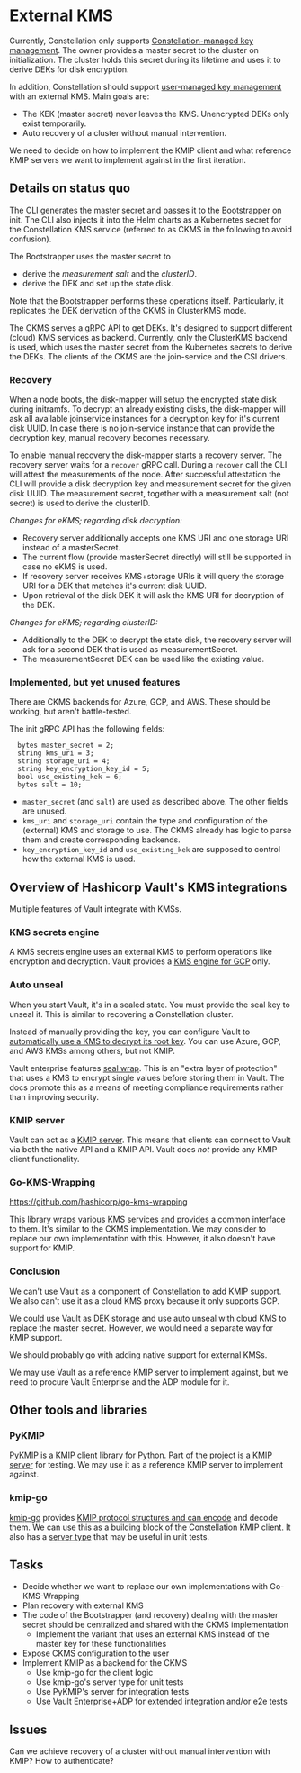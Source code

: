 # External KMS

Currently, Constellation only supports [Constellation-managed key management](https://docs.edgeless.systems/constellation/2.0/architecture/keys#constellation-managed-key-management).
The owner provides a master secret to the cluster on initialization.
The cluster holds this secret during its lifetime and uses it to derive DEKs for disk encryption.

In addition, Constellation should support [user-managed key management](https://docs.edgeless.systems/constellation/2.0/architecture/keys#user-managed-key-management) with an external KMS.
Main goals are:

* The KEK (master secret) never leaves the KMS. Unencrypted DEKs only exist temporarily.
* Auto recovery of a cluster without manual intervention.

We need to decide on how to implement the KMIP client and what reference KMIP servers we want to implement against in the first iteration.

## Details on status quo

The CLI generates the master secret and passes it to the Bootstrapper on init.
The CLI also injects it into the Helm charts as a Kubernetes secret for the Constellation KMS service (referred to as CKMS in the following to avoid confusion).

The Bootstrapper uses the master secret to

* derive the *measurement salt* and the *clusterID*.
* derive the DEK and set up the state disk.

Note that the Bootstrapper performs these operations itself.
Particularly, it replicates the DEK derivation of the CKMS in ClusterKMS mode.

The CKMS serves a gRPC API to get DEKs.
It's designed to support different (cloud) KMS services as backend.
Currently, only the ClusterKMS backend is used, which uses the master secret from the Kubernetes secrets to derive the DEKs.
The clients of the CKMS are the join-service and the CSI drivers.

### Recovery

When a node boots, the disk-mapper will setup the encrypted state disk during initramfs.
To decrypt an already existing disks, the disk-mapper will ask all available joinservice instances for a decryption key for it's current disk UUID.
In case there is no join-service instance that can provide the decryption key, manual recovery becomes necessary.

To enable manual recovery the disk-mapper starts a recovery server.
The recovery server waits for a `recover` gRPC call.
During a `recover` call the CLI will attest the measurements of the node.
After successful attestation the CLI will provide a disk decryption key and measurement secret for the given disk UUID.
The measurement secret, together with a measurement salt (not secret) is used to derive the clusterID.

*Changes for eKMS; regarding disk decryption:*
* Recovery server additionally accepts one KMS URI and one storage URI instead of a masterSecret.
* The current flow (provide masterSecret directly) will still be supported in case no eKMS is used.
* If recovery server receives KMS+storage URIs it will query the storage URI for a DEK that matches it's current disk UUID.
* Upon retrieval of the disk DEK it will ask the KMS URI for decryption of the DEK.

*Changes for eKMS; regarding clusterID:*
* Additionally to the DEK to decrypt the state disk, the recovery server will ask for a second DEK that is used as measurementSecret.
* The measurementSecret DEK can be used like the existing value.

### Implemented, but yet unused features

There are CKMS backends for Azure, GCP, and AWS.
These should be working, but aren't battle-tested.

The init gRPC API has the following fields:

```
  bytes master_secret = 2;
  string kms_uri = 3;
  string storage_uri = 4;
  string key_encryption_key_id = 5;
  bool use_existing_kek = 6;
  bytes salt = 10;
```

* `master_secret` (and `salt`) are used as described above. The other fields are unused.
* `kms_uri` and `storage_uri` contain the type and configuration of the (external) KMS and storage to use. The CKMS already has logic to parse them and create corresponding backends.
* `key_encryption_key_id` and `use_existing_kek` are supposed to control how the external KMS is used.

## Overview of Hashicorp Vault's KMS integrations

Multiple features of Vault integrate with KMSs.

### KMS secrets engine

A KMS secrets engine uses an external KMS to perform operations like encryption and decryption.
Vault provides a [KMS engine for GCP](https://developer.hashicorp.com/vault/docs/secrets/gcpkms) only.

### Auto unseal

When you start Vault, it's in a sealed state.
You must provide the seal key to unseal it.
This is similar to recovering a Constellation cluster.

Instead of manually providing the key, you can configure Vault to [automatically use a KMS to decrypt its root key](https://developer.hashicorp.com/vault/docs/concepts/seal#auto-unseal).
You can use Azure, GCP, and AWS KMSs among others, but not KMIP.

Vault enterprise features [seal wrap](https://developer.hashicorp.com/vault/docs/enterprise/sealwrap).
This is an "extra layer of protection" that uses a KMS to encrypt single values before storing them in Vault.
The docs promote this as a means of meeting compliance requirements rather than improving security.

### KMIP server

Vault can act as a [KMIP server](https://developer.hashicorp.com/vault/docs/secrets/kmip).
This means that clients can connect to Vault via both the native API and a KMIP API.
Vault does *not* provide any KMIP client functionality.

### Go-KMS-Wrapping

https://github.com/hashicorp/go-kms-wrapping

This library wraps various KMS services and provides a common interface to them.
It's similar to the CKMS implementation.
We may consider to replace our own implementation with this.
However, it also doesn't have support for KMIP.

### Conclusion

We can't use Vault as a component of Constellation to add KMIP support.
We also can't use it as a cloud KMS proxy because it only supports GCP.

We could use Vault as DEK storage and use auto unseal with cloud KMS to replace the master secret.
However, we would need a separate way for KMIP support.

We should probably go with adding native support for external KMSs.

We may use Vault as a reference KMIP server to implement against, but we need to procure Vault Enterprise and the ADP module for it.

## Other tools and libraries

### PyKMIP

[PyKMIP](https://github.com/OpenKMIP/PyKMIP) is a KMIP client library for Python.
Part of the project is a [KMIP server](https://pykmip.readthedocs.io/en/latest/server.html) for testing.
We may use it as a reference KMIP server to implement against.

### kmip-go

[kmip-go](https://github.com/ThalesGroup/kmip-go) provides [KMIP protocol structures and can encode](https://pkg.go.dev/github.com/gemalto/kmip-go#example-package-Client) and decode them.
We can use this as a building block of the Constellation KMIP client.
It also has a [server type](https://pkg.go.dev/github.com/gemalto/kmip-go#Server) that may be useful in unit tests.

## Tasks

* Decide whether we want to replace our own implementations with Go-KMS-Wrapping
* Plan recovery with external KMS
* The code of the Bootstrapper (and recovery) dealing with the master secret should be centralized and shared with the CKMS implementation
  * Implement the variant that uses an external KMS instead of the master key for these functionalities
* Expose CKMS configuration to the user
* Implement KMIP as a backend for the CKMS
  * Use kmip-go for the client logic
  * Use kmip-go's server type for unit tests
  * Use PyKMIP's server for integration tests
  * Use Vault Enterprise+ADP for extended integration and/or e2e tests

## Issues

Can we achieve recovery of a cluster without manual intervention with KMIP?
How to authenticate?
